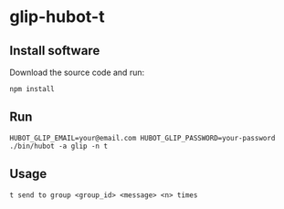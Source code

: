 # glip-hubot-t


## Install software

Download the source code and run:

```
npm install
```


## Run

```
HUBOT_GLIP_EMAIL=your@email.com HUBOT_GLIP_PASSWORD=your-password ./bin/hubot -a glip -n t
```


## Usage

```
t send to group <group_id> <message> <n> times
```
